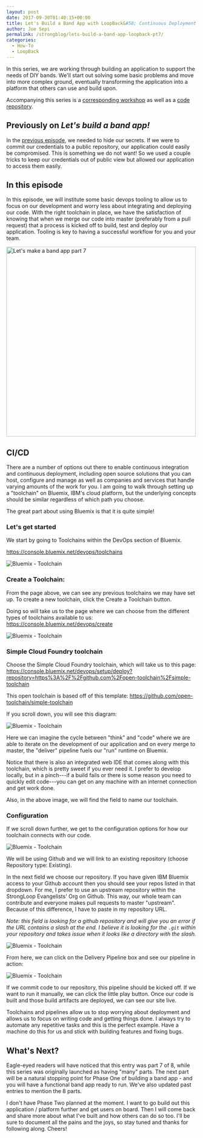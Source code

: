 ```yaml
---
layout: post
date: 2017-09-30T01:40:15+00:00
title: Let's Build a Band App with LoopBack&#58; Continuous Deployment (part 7 of 8)
author: Joe Sepi
permalink: /strongblog/lets-build-a-band-app-loopback-pt7/
categories:
  - How-To
  - LoopBack
---
```


In this series, we are working through building an application to support the needs of DIY bands. We'll start out solving some basic problems and move into more complex ground, eventually transforming the application into a platform that others can use and build upon.

Accompanying this series is a [corresponding workshop](https://github.com/StrongLoop-Evangelists/workshop-band-app) as well as a [code repository](https://github.com/StrongLoop-Evangelists/band-app).

## Previously on _Let's build a band app!_

In the [previous episode](/strongblog/lets-build-a-band-app-loopback-pt6/), we needed to hide our secrets. If we were to commit our credentials to a public repository, our application could easily be compromised. This is something we do not want! So we used a couple tricks to keep our credentials out of public view but allowed our application to access them easily.

## In this episode

In this episode, we will institute some basic devops tooling to allow us to focus on our development and worry less about integrating and deploying our code. With the right toolchain in place, we have the satisfaction of knowing that when we merge our code into master (preferably from a pull request) that a process is kicked off to build, test and deploy our application. Tooling is key to having a successful workflow for you and your team.

<!--more-->

<img src="../blog-assets/2017/band-app/bandapp7.jpg" alt="Let's make a band app part 7" style="width: 500px"/>

## CI/CD

There are a number of options out there to enable continuous integration and continuous deployment, including open source solutions that you can host, configure and manage as well as companies and services that handle varying amounts of the work for you. I am going to walk through setting up a "toolchain" on Bluemix, IBM's cloud platform, but the underlying concepts should be similar regardless of which path you choose.

The great part about using Bluemix is that it is quite simple!

### Let's get started

We start by going to Toolchains within the DevOps section of Bluemix.

https://console.bluemix.net/devops/toolchains

![Bluemix - Toolchain](../blog-assets/2017/band-app/toolchain01.png)


### Create a Toolchain:

From the page above, we can see any previous toolchains we may have set up. To create a new toolchain, click the Create a Toolchain button.

Doing so will take us to the page where we can choose from the different types of toolchains available to us:
https://console.bluemix.net/devops/create

![Bluemix - Toolchain](../blog-assets/2017/band-app/toolchain02.png)


### Simple Cloud Foundry toolchain

Choose the Simple Cloud Foundry toolchain, which will take us to this page:
https://console.bluemix.net/devops/setup/deploy?repository=https%3A%2F%2Fgithub.com%2Fopen-toolchain%2Fsimple-toolchain

This open toolchain is based off of this template: https://github.com/open-toolchain/simple-toolchain

If you scroll down, you will see this diagram:

![Bluemix - Toolchain](../blog-assets/2017/band-app/toolchain03.png)

Here we can imagine the cycle between "think" and "code" where we are able to iterate on the development of our application and on every merge to master, the "deliver" pipeline fuels our "run" runtime on Bluemix.

Notice that there is also an integrated web IDE that comes along with this toolchain, which is pretty sweet if you ever need it. I prefer to develop locally, but in a pinch---if a build fails or there is some reason you need to quickly edit code---you can get on any machine with an internet connection and get work done.

Also, in the above image, we will find the field to name our toolchain.

### Configuration

If we scroll down further, we get to the configuration options for how our toolchain connects with our code.

![Bluemix - Toolchain](../blog-assets/2017/band-app/toolchain04.png)

We will be using Github and we will link to an existing repository (choose Repository type: Existing).

In the next field we choose our repository. If you have given IBM Bluemix access to your Github account then you should see your repos listed in that dropdown. For me, I prefer to use an upstream repository within the StrongLoop Evangelists' Org on Github. This way, our whole team can contribute and everyone makes pull requests to master "upstream". Because of this difference, I have to paste in my repository URL.

*Note: this field is looking for a github repository and will give you an error if the URL contains a slash at the end. I believe it is looking for the `.git` within your repository and takes issue when it looks like a directory with the slash.*

![Bluemix - Toolchain](../blog-assets/2017/band-app/toolchain05.png)

From here, we can click on the Delivery Pipeline box and see our pipeline in action:

![Bluemix - Toolchain](../blog-assets/2017/band-app/toolchain06.png)

If we commit code to our repository, this pipeline should be kicked off. If we want to run it manually, we can click the little play button. Once our code is built and those build artifacts are deployed, we can see our site live.

Toolchains and pipelines allow us to stop worrying about deployment and allows us to focus on writing code and getting things done. I always try to automate any repetitive tasks and this is the perfect example. Have a machine do this for us and stick with building features and fixing bugs.

## What's Next?

Eagle-eyed readers will have noticed that this entry was part 7 of 8, while this series was originally launched as having "many" parts. The next part will be a natural stopping point for Phase One of building a band app - and you will have a functional band app ready to run. We've also updated past entries to mention the 8 parts.

I don't have Phase Two planned at the moment. I want to go build out this application / platform further and get users on board. Then I will come back and share more about what I've built and how others can do so too. I'll be sure to document all the pains and the joys, so stay tuned and thanks for following along. Cheers!
